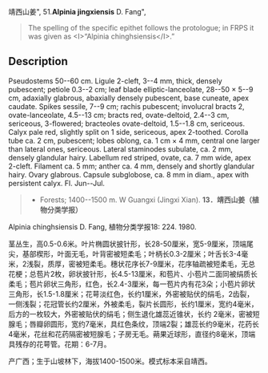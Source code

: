 靖西山姜",
51.**Alpinia jingxiensis** D. Fang",

> The spelling of the specific epithet follows the protologue; in FRPS it was given as &lt;I&gt;“Alpinia chinghsiensis&lt;/I&gt;.”

## Description
Pseudostems 50--60 cm. Ligule 2-cleft, 3--4 mm, thick, densely pubescent; petiole 0.3--2 cm; leaf blade elliptic-lanceolate, 28--50 × 5--9 cm, adaxially glabrous, abaxially densely pubescent, base cuneate, apex caudate. Spikes sessile, 7--9 cm; rachis pubescent; involucral bracts 2, ovate-lanceolate, 4.5--13 cm; bracts red, ovate-deltoid, 2.4--3 cm, sericeous, 3-flowered; bracteoles ovate-deltoid, 1.5--1.8 cm, sericeous. Calyx pale red, slightly split on 1 side, sericeous, apex 2-toothed. Corolla tube ca. 2 cm, pubescent; lobes oblong, ca. 1 cm × 4 mm, central one larger than lateral ones, sericeous. Lateral staminodes subulate, ca. 2 mm, densely glandular hairy. Labellum red striped, ovate, ca. 7 mm wide, apex 2-cleft. Filament ca. 5 mm; anther ca. 4 mm, densely and shortly glandular hairy. Ovary glabrous. Capsule subglobose, ca. 8 mm in diam., apex with persistent calyx. Fl. Jun--Jul.

> * Forests; 1400--1500 m. W Guangxi (Jingxi Xian).
**13．靖西山姜（植物分类学报）**

Alpinia chinghsiensis D. Fang, 植物分类学报18: 224. 1980.

茎丛生，高0.5-0.6米。叶片椭圆状披针形，长28-50厘米，宽5-9厘米，顶端尾尖，基部楔形，叶面无毛，叶背密被短柔毛；叶柄长0.3-2厘米；叶舌长3-4毫米，2浅裂，质厚，密被短柔毛。穗状花序长7-9厘米，花序轴疏被短柔毛，无总花梗；总苞片2枚，卵状披针形，长4.5-13厘米，和苞片、小苞片二面同被绢质长柔毛；苞片卵状三角形，红色，长2.4-3厘米，每一苞片内有花3朵；小苞片卵状三角形，长1.5-1.8厘米；花萼淡红色，长约1厘米，外密被贴伏的绢毛，2齿裂，一侧浅裂；花冠管长约2厘米，外被柔毛，裂片长圆形，长约1厘米，宽约4毫米，后方的一枚较大，外密被贴伏的绢毛；侧生退化雄蕊近锥状，长约 2毫米，密被短腺毛；唇瓣卵圆形，宽约7毫米，具红色条纹，顶端2裂；雄蕊长约9毫米，花药长4毫米，花丝和花药隔密被短腺毛；子房无毛。蒴果近球形，直径约8毫米，顶端具残存的花萼管。花期：6-7月。

产广西；生于山坡林下，海拔1400-1500米。模式标本采自靖西。

